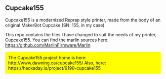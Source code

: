 <H2>Cupcake155</H2>
Cupcake155 is a modernized Reprap style printer, made from the body of an original MakerBot Cupcake (SN: 155, in my case).

This repo contains the files I have changed to suit the needs of my printer, Cupcake155. You can find the marlin sources here: https://github.com/MarlinFirmware/Marlin

<div style="align:center;padding:10px;background:yellow;">
The Cupcake155 project home is here: http://www.dawning.ca/cupcake155/
Also, here: https://hackaday.io/project/9190-cupcake155
</div>

